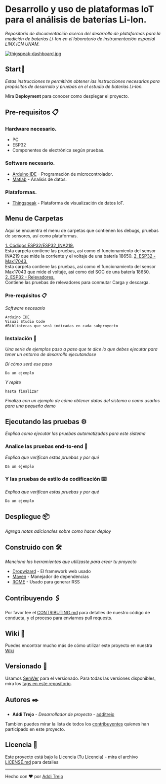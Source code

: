 # Desarrollo y uso de plataformas IoT para el análisis de baterías Li-Ion.
_Repositorio de documentación acerca del desarrollo de plataformas para la medición de baterías Li-Ion en el laboratorio de instrumentación espacial LINX ICN UNAM._

[![thigspeak-dashboard.jpg](https://i.postimg.cc/3NwT5HV1/thigspeak-dashboard.jpg)](https://postimg.cc/dkgXrgqZ)

## Start🚀

_Estas instrucciones te permitirán obtener las instrucciones necesarias para propósitos de desarrollo y pruebas en el estudio de baterías Li-Ion._

Mira **Deployment** para conocer como desplegar el proyecto.

## Pre-requisitos 📋
### Hardware necesario.  
* PC
* ESP32
* Componentes de electrónica según pruebas.

### Software necesario.
* [Arduino IDE](https://www.arduino.cc/en/software) - Programación de microcontrolador.
* [Matlab](https://la.mathworks.com/products/matlab.html) - Analisis de datos.

### Plataformas.
*  [Thingspeak](https://thingspeak.mathworks.com/) - Plataforma de visualización de datos IoT.


## Menu de Carpetas
Aquí se encuentra el menu de carpetas que contienen los debugs, pruebas de sensores, así como plataformas.

[1. Códigos ESP32/ESP32_INA219.](https://github.com/LINX-ICN-UNAM/IoT_platforms_for_battery_levels_by_LINX/tree/main/C%C3%B3digos%20ESP32/ESP32_INA219)  
Esta carpeta contiene las pruebas, así como el funcionamiento del sensor INA219 que mide la corriente y el voltaje de una batería 18650.
[2. ESP32 - Max17043.](https://github.com/LINX-ICN-UNAM/IoT_platforms_for_battery_levels_by_LINX/tree/main/ESP32%20-%20Max17043)  
Esta carpeta contiene las pruebas, así como el funcionamiento del sensor Max17043 que mide el voltaje, así como del SOC de una batería 18650.  
[2. ESP32 - Relevadores.](https://github.com/LINX-ICN-UNAM/IoT_platforms_for_battery_levels_by_LINX/tree/main/ESP32-Relevadores)   
Contiene las pruebas de relevadores para conmutar Carga y descarga.

### Pre-requisitos 📋

_Software necesario_
```  
Arduino IDE
Visual Studio Code
#Bibliotecas que será indicadas en cada subproyecto

```


### Instalación 🔧

_Una serie de ejemplos paso a paso que te dice lo que debes ejecutar para tener un entorno de desarrollo ejecutandose_

_Dí cómo será ese paso_

```
Da un ejemplo
```

_Y repite_

```
hasta finalizar
```

_Finaliza con un ejemplo de cómo obtener datos del sistema o como usarlos para una pequeña demo_

## Ejecutando las pruebas ⚙️

_Explica como ejecutar las pruebas automatizadas para este sistema_

### Analice las pruebas end-to-end 🔩

_Explica que verifican estas pruebas y por qué_

```
Da un ejemplo
```

### Y las pruebas de estilo de codificación ⌨️

_Explica que verifican estas pruebas y por qué_

```
Da un ejemplo
```

## Despliegue 📦

_Agrega notas adicionales sobre como hacer deploy_

## Construido con 🛠️

_Menciona las herramientas que utilizaste para crear tu proyecto_

* [Dropwizard](http://www.dropwizard.io/1.0.2/docs/) - El framework web usado
* [Maven](https://maven.apache.org/) - Manejador de dependencias
* [ROME](https://rometools.github.io/rome/) - Usado para generar RSS

## Contribuyendo 🖇️

Por favor lee el [CONTRIBUTING.md](https://gist.github.com/villanuevand/xxxxxx) para detalles de nuestro código de conducta, y el proceso para enviarnos pull requests.

## Wiki 📖

Puedes encontrar mucho más de cómo utilizar este proyecto en nuestra [Wiki](https://github.com/tu/proyecto/wiki)

## Versionado 📌

Usamos [SemVer](http://semver.org/) para el versionado. Para todas las versiones disponibles, mira los [tags en este repositorio](https://github.com/tu/proyecto/tags).

## Autores ✒️

* **Addi Trejo** - *Desarrollador de proyecto* - [additrejo](https://github.com/additrejo)

También puedes mirar la lista de todos los [contribuyentes](https://github.com/your/project/contributors) quíenes han participado en este proyecto. 

## Licencia 📄

Este proyecto está bajo la Licencia (Tu Licencia) - mira el archivo [LICENSE.md](LICENSE.md) para detalles

---
Hecho con ❤️ por [Addi Trejo](https://github.com/Additrejo)

